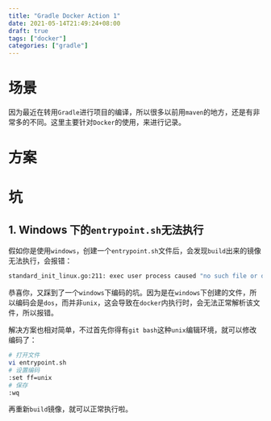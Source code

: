 ```yaml
---
title: "Gradle Docker Action 1"
date: 2021-05-14T21:49:24+08:00
draft: true
tags: ["docker"]
categories: ["gradle"]
---
```


# 场景

因为最近在转用``Gradle``进行项目的编译，所以很多以前用``maven``的地方，还是有非常多的不同。这里主要针对``Docker``的使用，来进行记录。

# 方案



# 坑

## 1. Windows 下的``entrypoint.sh``无法执行

假如你是使用``windows``，创建一个``entrypoint.sh``文件后，会发现``build``出来的镜像无法执行，会报错：

```bash
standard_init_linux.go:211: exec user process caused "no such file or directory"
```

恭喜你，又踩到了一个``windows``下编码的坑。因为是在``windows``下创建的文件，所以编码会是``dos``，而并非``unix``，这会导致在``docker``内执行时，会无法正常解析该文件，所以报错。

解决方案也相对简单，不过首先你得有``git bash``这种``unix``编辑环境，就可以修改编码了：

```bash
# 打开文件
vi entrypoint.sh
# 设置编码
:set ff=unix
# 保存
:wq
```

再重新``build``镜像，就可以正常执行啦。

